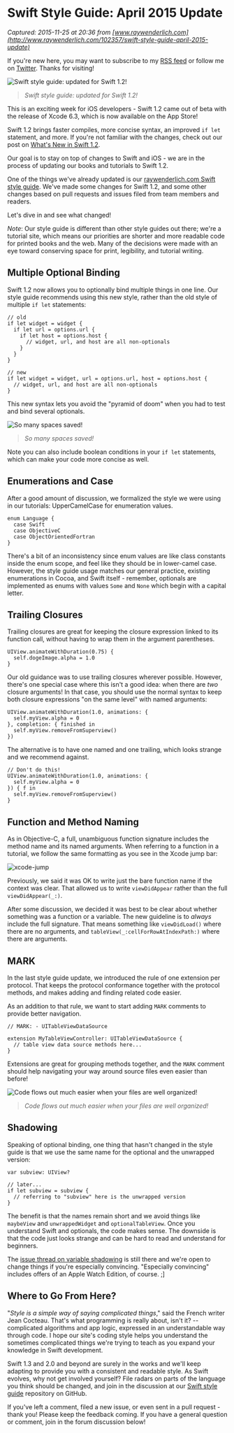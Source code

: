 # Swift Style Guide: April 2015 Update

_Captured: 2015-11-25 at 20:36 from [www.raywenderlich.com](http://www.raywenderlich.com/102357/swift-style-guide-april-2015-update)_

If you're new here, you may want to subscribe to my [RSS feed](http://www.raywenderlich.com/feed/) or follow me on [Twitter](http://twitter.com/rwenderlich). Thanks for visiting!

![Swift style guide: updated for Swift 1.2!](http://cdn4.raywenderlich.com/wp-content/uploads/2015/04/style-guide-201504-250x250.png)

> _Swift style guide: updated for Swift 1.2!_

This is an exciting week for iOS developers - Swift 1.2 came out of beta with the release of Xcode 6.3, which is now available on the App Store!

Swift 1.2 brings faster compiles, more concise syntax, an improved `if let` statement, and more. If you're not familiar with the changes, check out our post on [What's New in Swift 1.2](http://www.raywenderlich.com/95181/whats-new-in-swift-1-2).

Our goal is to stay on top of changes to Swift and iOS - we are in the process of updating our books and tutorials to Swift 1.2.

One of the things we've already updated is our [raywenderlich.com Swift style guide](https://github.com/raywenderlich/swift-style-guide). We've made some changes for Swift 1.2, and some other changes based on pull requests and issues filed from team members and readers.

Let's dive in and see what changed!

_Note_: Our style guide is different than other style guides out there; we're a tutorial site, which means our priorities are shorter and more readable code for printed books and the web. Many of the decisions were made with an eye toward conserving space for print, legibility, and tutorial writing.

## Multiple Optional Binding

Swift 1.2 now allows you to optionally bind multiple things in one line. Our style guide recommends using this new style, rather than the old style of multiple `if let` statements:
    
    
    // old
    if let widget = widget {
      if let url = options.url {
        if let host = options.host {
          // widget, url, and host are all non-optionals
        }
      }
    }
     
    // new
    if let widget = widget, url = options.url, host = options.host {
      // widget, url, and host are all non-optionals
    }

This new syntax lets you avoid the "pyramid of doom" when you had to test and bind several optionals.

![So many spaces saved!](http://cdn4.raywenderlich.com/wp-content/uploads/2015/02/TooManyLabels.png)

> _So many spaces saved!_

Note you can also include boolean conditions in your `if let` statements, which can make your code more concise as well.

## Enumerations and Case

After a good amount of discussion, we formalized the style we were using in our tutorials: UpperCamelCase for enumeration values.
    
    
    enum Language {
      case Swift
      case ObjectiveC
      case ObjectOrientedFortran
    }

There's a bit of an inconsistency since enum values are like class constants inside the enum scope, and feel like they should be in lower-camel case. However, the style guide usage matches our general practice, existing enumerations in Cocoa, and Swift itself - remember, optionals are implemented as enums with values `Some` and `None` which begin with a capital letter.

## Trailing Closures

Trailing closures are great for keeping the closure expression linked to its function call, without having to wrap them in the argument parentheses.
    
    
    UIView.animateWithDuration(0.75) {
      self.dogeImage.alpha = 1.0
    }

Our old guidance was to use trailing closures wherever possible. However, there's one special case where this isn't a good idea: when there are _two_ closure arguments! In that case, you should use the normal syntax to keep both closure expressions "on the same level" with named arguments:
    
    
    UIView.animateWithDuration(1.0, animations: {
      self.myView.alpha = 0
    }, completion: { finished in
      self.myView.removeFromSuperview()
    })

The alternative is to have one named and one trailing, which looks strange and we recommend against.
    
    
    // Don't do this!
    UIView.animateWithDuration(1.0, animations: {
      self.myView.alpha = 0
    }) { f in
      self.myView.removeFromSuperview()
    }

## Function and Method Naming

As in Objective-C, a full, unambiguous function signature includes the method name and its named arguments. When referring to a function in a tutorial, we follow the same formatting as you see in the Xcode jump bar:

![xcode-jump](http://cdn2.raywenderlich.com/wp-content/uploads/2015/04/xcode-jump.png)

Previously, we said it was OK to write just the bare function name if the context was clear. That allowed us to write `viewDidAppear` rather than the full `viewDidAppear(_:)`.

After some discussion, we decided it was best to be clear about whether something was a function or a variable. The new guideline is to _always_ include the full signature. That means something like `viewDidLoad()` where there are no arguments, and `tableView(_:cellForRowAtIndexPath:)` where there are arguments.

## MARK

In the last style guide update, we introduced the rule of one extension per protocol. That keeps the protocol conformance together with the protocol methods, and makes adding and finding related code easier.

As an addition to that rule, we want to start adding `MARK` comments to provide better navigation.
    
    
    // MARK: - UITableViewDataSource
     
    extension MyTableViewController: UITableViewDataSource {
      // table view data source methods here...
    }

Extensions are great for grouping methods together, and the `MARK` comment should help navigating your way around source files even easier than before!

![Code flows out much easier when your files are well organized!](http://cdn2.raywenderlich.com/wp-content/uploads/2015/04/rainbows.png)

> _Code flows out much easier when your files are well organized!_

## Shadowing

Speaking of optional binding, one thing that hasn't changed in the style guide is that we use the same name for the optional and the unwrapped version:
    
    
    var subview: UIView?
     
    // later...
    if let subview = subview {
      // referring to "subview" here is the unwrapped version
    }

The benefit is that the names remain short and we avoid things like `maybeView` and `unwrappedWidget` and `optionalTableView`. Once you understand Swift and optionals, the code makes sense. The downside is that the code just looks strange and can be hard to read and understand for beginners.

The [issue thread on variable shadowing](https://github.com/raywenderlich/swift-style-guide/issues/75) is still there and we're open to change things if you're especially convincing. "Especially convincing" includes offers of an Apple Watch Edition, of course. ;]

## Where to Go From Here?

"_Style is a simple way of saying complicated things_," said the French writer Jean Cocteau. That's what programming is really about, isn't it? -- complicated algorithms and app logic, expressed in an understandable way through code. I hope our site's coding style helps you understand the sometimes complicated things we're trying to teach as you expand your knowledge in Swift development.

Swift 1.3 and 2.0 and beyond are surely in the works and we'll keep adapting to provide you with a consistent and readable style. As Swift evolves, why not get involved yourself? File radars on parts of the language you think should be changed, and join in the discussion at our [Swift style guide](https://github.com/raywenderlich/swift-style-guide) repository on GitHub.

If you've left a comment, filed a new issue, or even sent in a pull request - thank you! Please keep the feedback coming. If you have a general question or comment, join in the forum discussion below!
